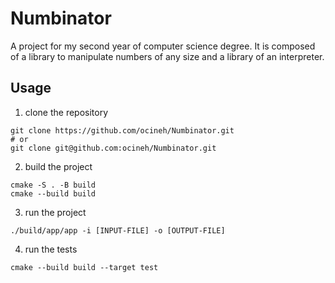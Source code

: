 # Numbinator

A project for my second year of computer science degree. It
is composed of a library to manipulate numbers of any size
and a library of an interpreter.

## Usage

1. clone the repository

```shell
git clone https://github.com/ocineh/Numbinator.git
# or
git clone git@github.com:ocineh/Numbinator.git
```

2. build the project

```shell
cmake -S . -B build
cmake --build build
```

3. run the project

```shell
./build/app/app -i [INPUT-FILE] -o [OUTPUT-FILE]
```

4. run the tests

```shell
cmake --build build --target test
```